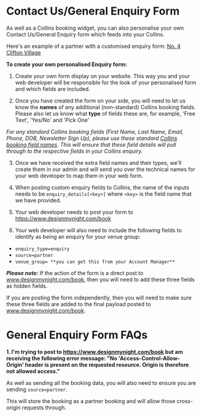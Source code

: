 # Contact Us/General Enquiry Form
As well as a Collins booking widget, you can also personalise your own Contact Us/General Enquiry form which feeds into your Collins. 

Here's an example of a partner with a customised enquiry form: [No. 4 Clifton Village](https://www.no4cliftonvillage.co.uk/contact-us/)

**To create your own personalised Enquiry form:**

1. Create your own form display on your website. This way you and your web developer will be responsible for the look of your personalised form and which fields are included.

2. Once you have created the form on your side, you will need to let us know the **names** of any additional (non-standard) Collins booking fields. Please also let us know what **type** of fields these are, for example, 'Free Text', 'Yes/No' and 'Pick One'  

_For any standard Collins booking fields (First Name, Last Name, Email, Phone, DOB, Newsletter Sign Up), please use these standard [Collins booking field names](http://developers.designmynight.com/booking-api/#submitting-through-the-api).
This will ensure that these field details will pull through to the respective fields in your Collins enquiry._ 

3. Once we have received the extra field names and their types, we'll create them in our admin and will send you over the technical names for your web developer to map them in your web form.

4. When posting custom enquiry fields to Collins, the name of the inputs needs to be `enquiry_details[<key>]` where `<key>` is the field name that we have provided.

5. Your web developer needs to post your form to https://www.designmynight.com/book

6. Your web developer will also need to include the following fields to identify as being an enquiry for your venue group:

* `enquiry_type=enquiry`
* `source=partner`
* `venue_group= **you can get this from your Account Manager**`

**_Please note:_**  If the action of the form is a direct post to www.designmynight.com/book, then you will need to add these three fields as hidden fields. 

If you are posting the form independently, then you will need to make sure these three fields are added to the final payload posted to www.designmynight.com/book.

# General Enquiry Form FAQs

**1. I'm trying to post to https://www.designmynight.com/book but am receiving the following error message: "No 'Access-Control-Allow-Origin' header is present on the requested resource. Origin is therefore not allowed access."**

As well as sending all the booking data, you will also need to ensure you are sending `source=partner`.

This will store the booking as a partner booking and will allow those cross-origin requests through.


